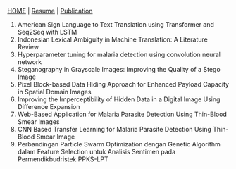 [HOME](https://pagiguntur.github.io/) | [Resume](https://pagiguntur.github.io/CV-Gregorius%20Guntur.pdf) | [Publication](https://pagiguntur.github.io/publications)

1. American Sign Language to Text Translation using Transformer and Seq2Seq with LSTM
2. Indonesian Lexical Ambiguity in Machine Translation: A Literature Review
3. Hyperparameter tuning for malaria detection using convolution neural network
4. Steganography in Grayscale Images: Improving the Quality of a Stego Image
5. Pixel Block-based Data Hiding Approach for Enhanced Payload Capacity in Spatial Domain Images
6. Improving the Imperceptibility of Hidden Data in a Digital Image Using Difference Expansion
7. Web-Based Application for Malaria Parasite Detection Using Thin-Blood Smear Images
8. CNN Based Transfer Learning for Malaria Parasite Detection Using Thin-Blood Smear Image
9. Perbandingan Particle Swarm Optimization dengan Genetic Algorithm dalam Feature Selection untuk Analisis Sentimen pada Permendikbudristek PPKS-LPT
